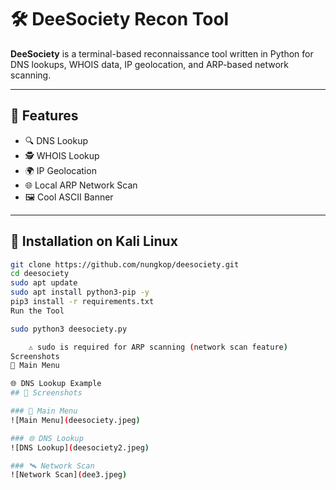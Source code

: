# 🛠 DeeSociety Recon Tool

**DeeSociety** is a terminal-based reconnaissance tool written in Python for DNS lookups, WHOIS data, IP geolocation, and ARP-based network scanning.

---

## 🧩 Features

- 🔍 DNS Lookup
- 🕵️ WHOIS Lookup
- 🌍 IP Geolocation
- 🌐 Local ARP Network Scan
- 🖼 Cool ASCII Banner

---

## 🐍 Installation on Kali Linux

```bash
git clone https://github.com/nungkop/deesociety.git
cd deesociety
sudo apt update
sudo apt install python3-pip -y
pip3 install -r requirements.txt
Run the Tool

sudo python3 deesociety.py

    ⚠️ sudo is required for ARP scanning (network scan feature)
Screenshots
🎯 Main Menu

🌐 DNS Lookup Example
## 📸 Screenshots

### 🎯 Main Menu
![Main Menu](deesociety.jpeg)

### 🌐 DNS Lookup
![DNS Lookup](deesociety2.jpeg)

### 🛰️ Network Scan
![Network Scan](dee3.jpeg)



